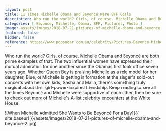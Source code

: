 ```yaml
---
layout: post
title: 11 Times Michelle Obama and Beyoncé Were BFF Goals
description: Who run the world? Girls, of course. Michelle Obama and Beyoncé; are both prime examples of that. The two influential women have expressed their mutual
categories: [ Beyonce, Michelle, Obama, BFF, Pictures, Photo ]
image: assets/images/2018-07-21-pictures-of-michelle-obama-and-beyonce.jpg
featured: false
hidden: false
reference: https://www.popsugar.com.au/celebrity/Pictures-Beyonce-Michelle-Obama-45069393
---
```

Who run the world? Girls, of course. Michelle Obama and Beyoncé are both prime examples of that. The two influential women have expressed their mutual admiration for one another since the Obamas first took office seven years ago. Whether Queen Bey is praising Michelle as a role model for her daughter, Blue, or Michelle is getting in formation at the singer's sold-out concerts with her own kids, Sasha and Malia, there's something truly magical about their girl-power-inspired friendship. Keep reading to see all the times Beyoncé and Michelle were supportive of each other, then be sure to check out more of Michelle's A-list celebrity encounters at the White House.

![When Michelle Admitted She Wants to Be Beyoncé For a Day]({{ site.baseurl }}/assets/images/2018-07-21-pictures-of-michelle-obama-and-beyonce-2.jpg)
